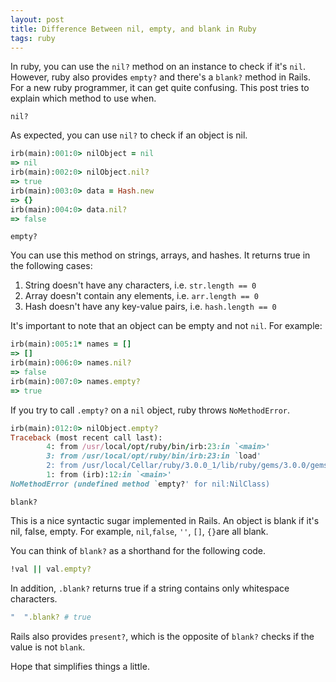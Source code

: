 ```yaml
---
layout: post
title: Difference Between nil, empty, and blank in Ruby
tags: ruby
---
```


In ruby, you can use the `nil?` method on an instance to check if it's `nil`. However, ruby also provides `empty?` and there's a `blank?` method in Rails. For a new ruby programmer, it can get quite confusing. This post tries to explain which method to use when.

`nil?`

   As expected, you can use `nil?` to check if an object is nil. 

```ruby
irb(main):001:0> nilObject = nil
=> nil
irb(main):002:0> nilObject.nil?
=> true
irb(main):003:0> data = Hash.new
=> {}
irb(main):004:0> data.nil?
=> false
```

`empty?`

   You can use this method on strings, arrays, and hashes. It returns true in the following cases:

   1. String doesn't have any characters, i.e. `str.length == 0`
   2. Array doesn't contain any elements, i.e. `arr.length == 0`
   3. Hash doesn't have any key-value pairs, i.e. `hash.length == 0`

   It's important to note that an object can be empty and not `nil`. For example:

```ruby
irb(main):005:1* names = []
=> []
irb(main):006:0> names.nil?
=> false
irb(main):007:0> names.empty?
=> true
```

   If you try to call `.empty?` on a `nil` object, ruby throws `NoMethodError`. 

```ruby
irb(main):012:0> nilObject.empty?
Traceback (most recent call last):
        4: from /usr/local/opt/ruby/bin/irb:23:in `<main>'
        3: from /usr/local/opt/ruby/bin/irb:23:in `load'
        2: from /usr/local/Cellar/ruby/3.0.0_1/lib/ruby/gems/3.0.0/gems/irb-1.3.0/exe/irb:11:in `<top (required)>'
        1: from (irb):12:in `<main>'
NoMethodError (undefined method `empty?' for nil:NilClass)
```

`blank?`

   This is a nice syntactic sugar implemented in Rails. An object is blank if it's nil, false, empty. For example, `nil`,`false`, `''`, `[]`, `{}`are all blank. 

   You can think of `blank?` as a shorthand for the following code.

```ruby
!val || val.empty?
```

   In addition, `.blank?` returns true if a string contains only whitespace characters. 

```ruby
"  ".blank? # true
```

   Rails also provides `present?`, which is the opposite of `blank?` checks if the value is not `blank`. 

Hope that simplifies things a little. 